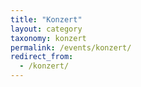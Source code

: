 ```yaml
---
title: "Konzert"
layout: category
taxonomy: konzert
permalink: /events/konzert/
redirect_from:
  - /konzert/
---
```

